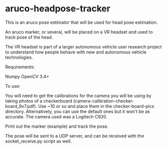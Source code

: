 # aruco-headpose-tracker

This is an aruco pose estimator that will be used for head pose estimation.

An aruco marker, or several, will be placed on a VR headset and used to track pose
of the head.  

The VR headset is part of a larger autonomous vehicle user research
project to understand how people behave with new and autonomous vehicle technologies.

Requirements:

Numpy
OpenCV 3.4+

To use:

You will need to get the calibrations for the camera you will be using by taking
photos of a checkerboard (camera-calibration-checker-board_9x7.pdf).  Use ~10 or so
and place them in the checker-board-pics directory.  Alternatively, you can use the 
default ones but it won't be as accurate.  The camera used was a Logitech C920.

Print out the marker (example) and track the pose.

The pose will be sent to a UDP server, and can be received with the socket_receive.py
script as well.